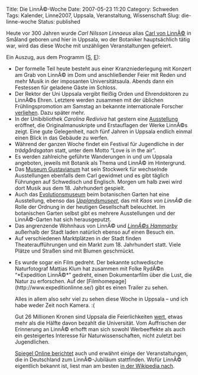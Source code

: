 Title: Die LinnÃ©-Woche
Date: 2007-05-23 11:20
Category: Schweden
Tags: Kalender, Linne2007, Uppsala, Veranstaltung, Wissenschaft
Slug: die-linne-woche
Status: published

Heute vor 300 Jahren wurde *Carl Nilsson Linnaeus* alias [Carl von
LinnÃ©](http://de.wikipedia.org/wiki/Linn%C3%A9) in Småland geboren und
hier in Uppsala, wo der Botaniker hauptsächlich tätig war, wird das
diese Woche mit unzähligen Veranstaltungen gefeiert.

Ein Auszug, aus dem Programm
([S](http://www.uu.se/linne2007/images/stories/jubileumsveckan_sv.pdf),
[E](http://www.uu.se/linne2007/images/stories/jubileumsveckan_eng.pdf)):

-   Der formelle Teil heute besteht aus einer Kranzniederlegung mit
    Konzert am Grab von LinnÃ© im Dom und anschließender Feier mit Reden
    und mehr Musik in der imposanten Universitätsaula. Abends dann ein
    Festessen für geladene Gäste im Schloss.
-   Der Rektor der Uni Uppsala vergibt fleißig Orden und Ehrendoktoren
    zu LinnÃ©s Ehren. Letztere werden zusammen mit der üblichen
    Frühlingspromotion am Samstag an bekannte internationale Forscher
    [verliehen](http://info.uu.se/press.nsf/pm/uppsala.universitets.id672.html).
    Dazu später mehr.
-   In der Unibibliothek *Carolina Rediviva* hat gestern eine
    [Ausstellung](http://www.ub.uu.se/arv/linnearet.cfm) eröffnet, die
    Originalmanuskripte und Erstauflagen der Werke LinnÃ©s zeigt. Eine
    gute Gelegenheit, nach fünf Jahren in Uppsala endlich einmal einen
    Blick in das Gebäude zu werfen.
-   Während der ganzen Woche findet ein Festival für Jugendliche in der
    *trädgårdsgatan* statt, unter dem Motto “Love is in the air”.
-   Es werden zahlreiche geführte Wanderungen in und um Uppsala
    angeboten, jeweils mit Botanik als Thema und LinnÃ© im Hintergrund.
-   Das [Museum Gustavianum](http://www.gustavianum.uu.se/) hat sein
    Stockwerk für wechselnde Ausstellungen ebenfalls dem Carl gewidmet
    und es gibt täglich Führungen auf Schwedisch und Englisch. Morgen um
    halb zwei wird dort Musik aus dem 18. Jahrhundert gespielt.
-   Auch das [Evolutionsmuseum](http://www.evolutionsmuseet.uu.se/) beim
    botanischen Garten hat eine Ausstellung, ebenso das
    [*Upplandsmuseet*](http://www.upplandsmuseet.se/), das mit *Kaos von
    LinnÃ©* die Rolle der Ordnung in der heutigen Gesellschaft
    beleuchtet. Im botanischen Garten selbst gibt es mehrere
    Ausstellungen und der LinnÃ©-Garten hat sich herausgeputzt.
-   Das angrenzende Wohnhaus von LinnÃ© und [*LinnÃ©s
    Hammarby*](http://sv.wikipedia.org/wiki/Linn%C3%A9s_Hammarby)
    außerhalb der Stadt laden natürlich ebenso auf einen Besuch ein.
-   Auf verschiedenen Marktplätzen in der Stadt finden
    Theateraufführungen und ein Markt zum 18. Jahrhundert statt. Viele
    Plätze und Straßen sind mit Blumen geschmückt.

<ul>
<li>
Es wurde sogar ein Film gedreht. Der bekannte schwedische Naturfotograf
Mattias Klum hat zusammen mit Folke RydÃ©n “*Expedition LinnÃ©*”
gedreht, einen Dokumentarfilm über die Lust, die Natur zu erforschen.
Auf der [Filmhomepage](http://www.expeditionlinne.se/) gibt es einen
Trailer zu sehen.

Alles in allem also sehr viel zu sehen diese Woche in Uppsala – und ich
habe weder Zeit noch Kamera. :(

Gut 26 Millionen Kronen sind Uppsala die Feierlichkeiten
[wert](http://www.sr.se/cgi-bin/uppland/nyheter/artikel.asp?artikel=1377410),
etwas mehr als die Hälfte davon bezahlt die Universität. Vom Auffrischen
der Erinnerung an LinnÃ© erhofft man sich sowohl Werbeeffekte als auch
ein gesteigertes Interesse für Naturwissenschaften, nicht zuletzt bei
Jugendlichen.

[Spiegel Online
berichtet](http://www.spiegel.de/wissenschaft/natur/0,1518,484171,00.html)
auch und erwähnt einige der Veranstaltungen, die in Deutschland zum
LinnÃ©-Jubiläum stattfinden. Wofür LinnÃ© eigentlich bekannt ist, liest
man am besten [in der Wikipedia
nach](http://de.wikipedia.org/wiki/Linn%C3%A9#Linn.C3.A9s_Taxonomie).


